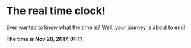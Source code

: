 # The real time clock!

Ever wanted to know what the time is? Well, your journey is about to end!

**The time is Nov 28, 2017, 01:11**